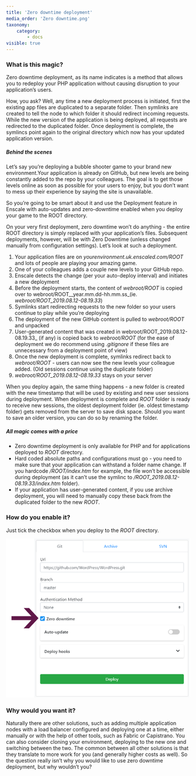 ```yaml
---
title: 'Zero downtime deployment'
media_order: 'Zero downtime.png'
taxonomy:
    category:
        - docs
visible: true
---
```


### What is this magic?
Zero downtime deployment, as its name indicates is a method that allows you to redeploy your PHP application without causing disruption to your application’s users.

How, you ask? Well, any time a new deployment process is initiated, first the existing app files are duplicated to a separate folder. Then symlinks are created to tell the node to which folder it should redirect incoming requests. While the new version of the application is being deployed, all requests are redirected to the duplicated folder. Once deployment is complete, the symlincs point again to the original directory which now has your updated application version.

##### Behind the scenes
Let’s say you’re deploying a bubble shooter game to your brand new environment.Your application is already on GitHub, but new levels are being constantly added to the repo by your colleagues. The goal is to get those levels online as soon as possible for your users to enjoy, but you don’t want to mess up their experience by saying the site is unavailable.

So you’re going to be smart about it and use the Deployment feature in Enscale with auto-updates and zero-downtime enabled when you deploy your game to the ROOT directory.

On your very first deployment, zero downtime won’t do anything - the entire ROOT directory is simply replaced with your application’s files. Subsequent deployments, however, will be with Zero Downtime (unless changed manually from configuration settings). Let’s look at such a deployment.

1. Your application files are on _yourenvironment.uk.enscaled.com/ROOT_ and lots of people are playing your amazing game.
2. One of your colleagues adds a couple new levels to your GitHub repo.
3. Enscale detects the change (per your auto-deploy interval) and initiates a new deployment
4. Before the deployment starts, the content of _webroot/ROOT_ is copied over to webroot/ROOT_\_year.mm.dd-hh.mm.ss_(ie. _webroot/ROOT\_2019.08.12-08.19.33_)
5. Symlinks start redirecting requests to the new folder so your users continue to play while you’re deploying
6. The deployment of the new GitHub content is pulled to _webroot/ROOT_ and unpacked
7. User-generated content that was created in webroot/ROOT\_2019.08.12-08.19.33_ (if any) is copied back to _webroot/ROOT_ (for the ease of deployment we do recommend using _.gitignore_ if these files are unnecessary from a deployment point of view)
8. Once the new deployment is complete, symlinks redirect back to _webroot/ROOT_ - users can now see the new levels your colleague added. (Old sessions continue using the duplicate folder)
9. _webroot/ROOT_2019.08.12-08.19.33_ stays on your server

When you deploy again, the same thing happens - a new folder is created with the new timestamp that will be used by existing and new user sessions during deployment. When deployment is complete and _ROOT_ folder is ready to receive new sessions, the oldest deployment folder (ie. oldest timestamp folder) gets removed from the server to save disk space. Should you want to save an older version, you can do so by renaming the folder.

##### All magic comes with a price

* Zero downtime deployment is only available for PHP and for applications deployed to _ROOT_ directory.
* Hard coded absolute paths and configurations must go - you need to make sure that your application can withstand a folder name change. If you hardcode _/ROOT/index.htm_ for example, the file won’t be accessible during deployment (as it can’t use the symlinc to _/ROOT\_2019.08.12-08.19.33/index.htm_ folder).
* If your application has user-generated content, if you use archive deployment, you will need to manually copy these back from the duplicated folder to the new _ROOT_.

### How do you enable it?

Just tick the checkbox when you deploy to the _ROOT_ directory.

![](Zero%20downtime.png)

### Why would you want it?

Naturally there are other solutions, such as adding multiple application nodes with a load balancer configured and deploying one at a time, either manually or with the help of other tools, such as Fabric or Capistrano. You can also consider cloning your environment, deploying to the new one and switching between the two. The common between all other solutions is that they translate to more work for you (and generally higher costs as well). So the question really isn’t why you would like to use zero downtime deployment, but why wouldn’t you?
